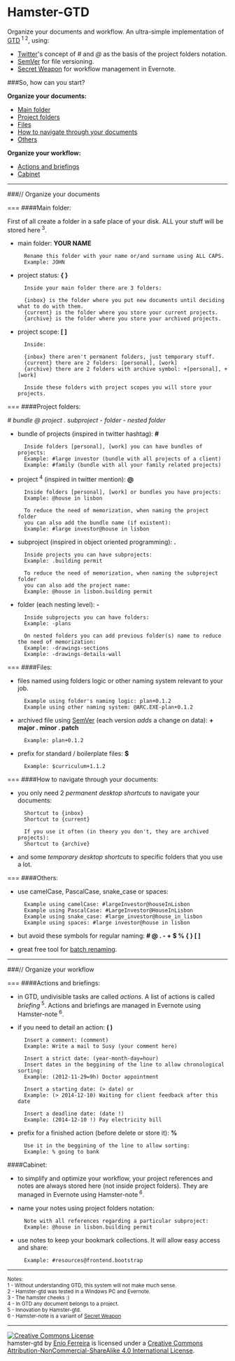 Hamster-GTD
===========

Organize your documents and workflow. An ultra-simple implementation of [GTD](http://en.wikipedia.org/wiki/Getting_Things_Done)<sup> 1</sup><sup> 2</sup>, using:

- [Twitter](https://twitter.com/)'s concept of *#* and *@* as the basis of the project folders notation.
- [SemVer](http://www.semver.org/) for file versioning.
- [Secret Weapon](http://www.thesecretweapon.org/media/Manifesto/The-Secret-Weapon-Manifesto.pdf) for workflow management in Evernote.

###So, how can you start?

**Organize your documents:**

- [Main folder](#main-folder)
- [Project folders](#project-folders)
- [Files](#files)
- [How to navigate through your documents](#how-to-navigate-through-your-documents)
- [Others](#others)

**Organize your workflow:**

- [Actions and briefings](#actions-and-briefings)
- [Cabinet](#cabinet)

---
###// Organize your documents

===
####Main folder:

First of all create a folder in a safe place of your disk.
ALL your stuff will be stored here<sup> 3</sup>. 

- main folder: **YOUR NAME**

		Rename this folder with your name or/and surname using ALL CAPS.
        Example: JOHN

- project status: **{ }**

        Inside your main folder there are 3 folders:

        {inbox} is the folder where you put new documents until deciding what to do with them.
        {current} is the folder where you store your current projects.
        {archive} is the folder where you store your archived projects.
    
- project scope: **[ ]** 

        Inside:

        {inbox} there aren't permanent folders, just temporary stuff.
        {current} there are 2 folders: [personal], [work]
        {archive} there are 2 folders with archive symbol: +[personal], +[work]

        Inside these folders with project scopes you will store your projects.

===
####Project folders:

*# bundle @ project . subproject - folder - nested folder*

- bundle of projects (inspired in twitter hashtag): **#**

        Inside folders [personal], [work] you can have bundles of projects:
        Example: #large investor (bundle with all projects of a client)
        Example: #family (bundle with all your family related projects)

- project<sup> 4</sup> (inspired in twitter mention): **@**

    	Inside folders [personal], [work] or bundles you have projects:
        Example: @house in lisbon

        To reduce the need of memorization, when naming the project folder
        you can also add the bundle name (if existent):
        Example: #large investor@house in lisbon

- subproject (inspired in object oriented programming): **.**

    	Inside projects you can have subprojects:
        Example: .building permit

        To reduce the need of memorization, when naming the subproject folder
        you can also add the project name:
        Example: @house in lisbon.building permit

- folder (each nesting level): **-**

    	Inside subprojects you can have folders:
        Example: -plans

        On nested folders you can add previous folder(s) name to reduce the need of memorization:
        Example: -drawings-sections
        Example: -drawings-details-wall

===
####Files:

- files named using folders logic or other naming system relevant to your job.

        Example using folder's naming logic: plan+0.1.2
        Example using other naming system: @ARC.EXE-plan+0.1.2

- archived file using [SemVer](http://www.semver.org/) (each version *adds* a change on data): **+ major . minor . patch** 
        
        Example: plan+0.1.2

- prefix for standard / boilerplate files: **$**

        Example: $curriculum+1.1.2  

===
####How to navigate through your documents:

- you only need 2 *permanent desktop shortcuts* to navigate your documents: 

        Shortcut to {inbox}
        Shortcut to {current}

        If you use it often (in theory you don't, they are archived projects):
        Shortcut to {archive}

- and some *temporary desktop shortcuts* to specific folders that you use a lot.

===
####Others:

- use camelCase, PascalCase, snake_case or spaces:

        Example using camelCase: #largeInvestor@houseInLisbon
        Example using PascalCase: #LargeInvestor@HouseInLisbon
        Example using snake_case: #large_investor@house_in_lisbon
        Example using spaces: #large investor@house in lisbon  

- but avoid these symbols for regular naming: **# @ . - + $ % { } [ ]**

- great free tool for [batch renaming](http://www.bulkrenameutility.co.uk/Screenshots.php).

---
###// Organize your workflow

===
####Actions and briefings:

- in GTD, undivisible tasks are called *actions*. A list of actions is called *briefing*<sup> 5</sup>. Actions and briefings are managed in Evernote using Hamster-note<sup> 6</sup>.

- if you need to detail an action: **( )**

        Insert a comment: (comment)
        Example: Write a mail to Susy (your comment here)

        Insert a strict date: (year-month-day=hour)
        Insert dates in the beggining of the line to allow chronological sorting:
        Example: (2012-11-29=9h) Doctor appointment

        Insert a starting date: (> date) or 
        Example: (> 2014-12-10) Waiting for client feedback after this date

        Insert a deadline date: (date !)
        Example: (2014-12-10 !) Pay electricity bill

- prefix for a finished action (before delete or store it): **%**

        Use it in the beggining of the line to allow sorting:
        Example: % going to bank

####Cabinet:

- to simplify and optimize your workflow, your project references and notes are always stored here (not inside project folders). They are managed in Evernote using Hamster-note<sup> 6</sup>.

- name your notes using project folders notation:

        Note with all references regarding a particular subproject:
        Example: @house in lisbon.building permit

- use notes to keep your bookmark collections. It will allow easy access and share:

		Example: #resources@frontend.bootstrap
---
<sup>Notes:</sup><br>
<sup>1 - Without understanding GTD, this system will not make much sense.</sup><br>
<sup>2 - Hamster-gtd was tested in a Windows PC and Evernote.</sup><br>
<sup>3 - The hamster cheeks :)</sup><br>
<sup>4 - In GTD any document belongs to a project.</sup><br>
<sup>5 - Innovation by Hamster-gtd.</sup><br>
<sup>6 - Hamster-note is a variant of [Secret Weapon](http://www.thesecretweapon.org/media/Manifesto/The-Secret-Weapon-Manifesto.pdf)</sup>

---
<a rel="license" href="http://creativecommons.org/licenses/by-nc-sa/4.0/"><img alt="Creative Commons License" style="border-width:0" src="https://i.creativecommons.org/l/by-nc-sa/4.0/88x31.png" /></a><br /><span xmlns:dct="http://purl.org/dc/terms/" property="dct:title">hamster-gtd</span> by <a xmlns:cc="http://creativecommons.org/ns#" href="http://enioferreira.com/" property="cc:attributionName" rel="cc:attributionURL">Enio Ferreira</a> is licensed under a <a rel="license" href="http://creativecommons.org/licenses/by-nc-sa/4.0/">Creative Commons Attribution-NonCommercial-ShareAlike 4.0 International License</a>.